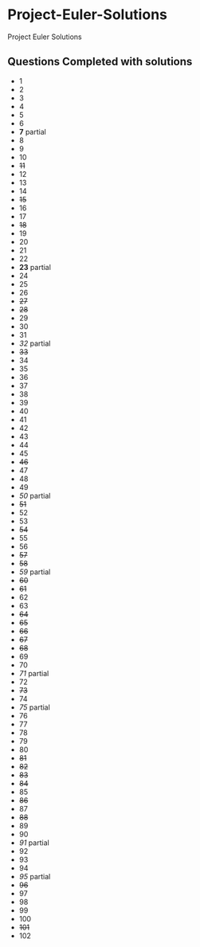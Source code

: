 # Project-Euler-Solutions

Project Euler Solutions

## Questions Completed with solutions

- 1
- 2
- 3
- 4
- 5
- 6
- **7** partial
- 8
- 9
- 10
- ~~11~~
- 12
- 13
- 14
- ~~15~~
- 16
- 17
- ~~18~~
- 19
- 20
- 21
- 22
- **23** partial
- 24
- 25
- 26
- ~~27~~
- ~~28~~
- 29
- 30
- 31
- *32*  partial
- ~~33~~
- 34
- 35
- 36
- 37
- 38
- 39
- 40
- 41
- 42
- 43
- 44
- 45
- ~~46~~
- 47
- 48
- 49
- *50* partial
- ~~51~~
- 52
- 53
- ~~54~~
- 55
- 56
- ~~57~~
- ~~58~~
- *59* partial
- ~~60~~
- ~~61~~
- 62
- 63
- ~~64~~
- ~~65~~
- ~~66~~
- ~~67~~
- ~~68~~
- 69
- 70
- *71* partial
- 72
- ~~73~~
- 74
- *75* partial
- 76
- 77
- 78
- 79
- 80
- ~~81~~
- ~~82~~
- ~~83~~
- ~~84~~
- 85
- ~~86~~
- 87
- ~~88~~
- 89
- 90
- *91* partial
- 92
- 93
- 94
- *95* partial
- ~~96~~
- 97
- 98
- 99
- 100
- ~~101~~
- 102
